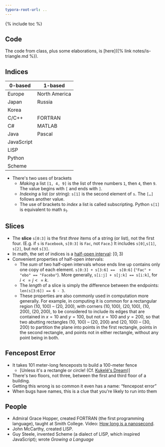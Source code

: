 ```yaml
---
typora-root-url: ..
---
```


{% include toc %}

## Code

The code from class, plus some elaborations, is [here]({% link notes/is-triangle.md %}).

## Indices

| 0-based    | 1-based       |
|------------|---------------|
| Europe     | North America |
| Japan      | Russia        |
| Korea      |               |
| C/C++      | FORTRAN       |
| C#         | MATLAB        |
| Java       | Pascal        |
| JavaScript |               |
| LISP       |               |
| Python     |               |
| Scheme     |               |

* There's two uses of brackets
  * *Making* a list `[1, 4, 9]` is the list of three numbers `1`, then `4`, then `9`. The value begins with `[` and ends with `]`.
  * *Indexing* a list (or string): `s[1]` is the second element of `s`. The `[…]` follows another value.
  * The use of brackets to *index* a list is called subscripting. Python `s[1]` is equivalent to math $s_1$.

## Slices

* The **slice** `s[0:3]` is the first *three* items of a string (or list), not the first four. (E.g. if `s` is `Facebook`, `s[0:3]` is `Fac`, not `Face`.) It includes `s[0]`,`s[1]`, `s[2]`, but not `s[3]`.
* In math, the set of indices is a [half-open interval](https://en.wikipedia.org/wiki/Interval_(mathematics)#Notations_for_intervals): $[0, 3)$
* Convenient properties of half-open intervals:
  * The *sum* of two half-open intervals whose ends line up contains only one copy of each element. `s[0:3] + s[3:6] ==  s[0:6]` (`"Fac" + "ebo" == "Facebo"`). More generally, `s[i:j] + s[j:k] == s[i:k]`, for $i <= j <= k$.
  * The *length* of a slice is simply the difference between the endpoints: `len(s[3:6]) == 6 - 3`.
  * These properties are also commonly used in computation more generally. For example, in computing it is common for a rectangular region (10, 100) – (20, 200), with corners $(10, 100)$, $(20, 100)$, $(10, 200)$, $(20, 200)$, to be considered to include its edges that are contained in $x = 10$ and $y = 100$, but not $x = 100$ and $y = 200$, so that two abutting rectangles (10, 100) – (20, 200) and (20, 100) – (30, 200) to partition the plane into points in the first rectangle, points in the second rectangle, and points not in either rectangle, without any point being in both.

## Fencepost Error

* It takes 101 meter-long fenceposts to build a 100-meter fence
  * [Unless it's a rectangle or circle!  (Cf. [Kukelé's Dream](https://en.wikipedia.org/wiki/August_Kekulé#Kekul.C3.A9.27s_dream))]
* There's two floors, not three, between the first and third floor of a building.
* Getting this wrong is so common it even has a name: “fencepost error”
* When bugs have names, this is a clue that you're likely to run into them

## People

* Admiral Grace Hopper, created FORTRAN (the first programming language), taught at Smith College. Video: [How long is a nanosecond](https://www.youtube.com/watch?v=JEpsKnWZrJ8).
* John McCarthy, created LISP.
* Guy Steele, invented Scheme (a dialect of LISP, which inspired JavaScript); wrote *Growing a Language*
